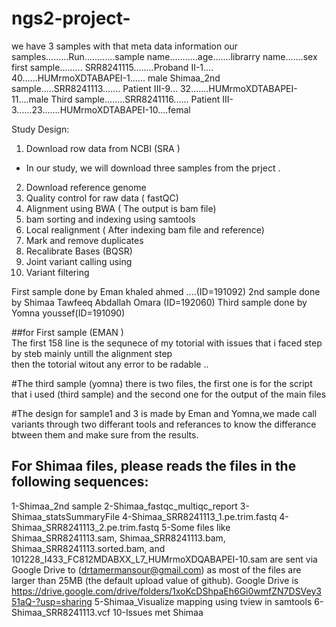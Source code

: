 # ngs2-project-

we have 3 samples with that meta data information 
our samples.........Run............sample name...........age.......librarry name.......sex 
first sample......... SRR8241115........Proband II-1.... 40......HUMrmoXDTABAPEI-1...... male 
Shimaa_2nd sample.....SRR8241113....... Patient III-9... 32.......HUMrmoXDTABAPEI-11....male 
 Third sample........SRR8241116...... Patient III-3......23.......HUMrmoXDTABAPEI-10....femal 

Study Design:
1) Download row data from NCBI (SRA )
- In our study, we will download three samples from the prject .
2)  Download reference genome 
3) Quality control for raw data ( fastQC)  
4)  Alignment using BWA ( The output is bam file)
5) bam sorting and indexing using samtools 
6) Local realignment ( After indexing bam file and reference)
6)  Mark and remove duplicates 
7) Recalibrate Bases (BQSR)
7) Joint variant calling using 
8)  Variant filtering 


First sample done by Eman khaled ahmed ....(ID=191092)
2nd sample done by Shimaa Tawfeeq Abdallah Omara (ID=192060)
Third sample done by Yomna youssef(ID=191090)


##for First sample  (EMAN )  
The first 158 line is the sequnece of my totorial with issues that i faced step by steb mainly untill the alignment step  
then the totorial witout any error to be radable .. 

#The third sample (yomna)
there is  two files, the first one is for the script that i used (third sample) and the second one for the output of the main files 

#The design for sample1 and 3 is made by Eman and Yomna,we made call variants through two differant tools and referances to know the differance btween them and make sure from the results. 

## For Shimaa files, please reads the files in the following sequences:
1-Shimaa_2nd sample
2-Shimaa_fastqc_multiqc_report
3-Shimaa_statsSummaryFile
4-Shimaa_SRR8241113_1.pe.trim.fastq
4-Shimaa_SRR8241113_2.pe.trim.fastq
5-Some files like Shimaa_SRR8241113.sam, Shimaa_SRR8241113.bam, Shimaa_SRR8241113.sorted.bam, and 101228_I433_FC812MDABXX_L7_HUMrmoXDQABAPEI-10.sam are sent via Google Drive to (drtamermansour@gmail.com) as most of the files are larger than 25MB (the default upload value of github).
Google Drive is https://drive.google.com/drive/folders/1xoKcDShpaEh6Gi0wmfZN7DSVey351aQ-?usp=sharing
5-Shimaa_Visualize mapping using tview in samtools
6-Shimaa_SRR8241113.vcf
10-Issues met Shimaa 
